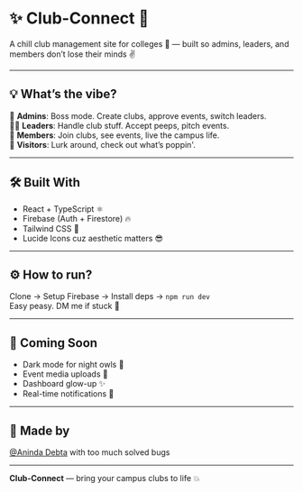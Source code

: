 # ✨ Club-Connect 🚀

A chill club management site for colleges 🏫 — built so admins, leaders, and members don’t lose their minds ✌️

---

## 💡 What’s the vibe?

👑 **Admins**: Boss mode. Create clubs, approve events, switch leaders.  
🧑‍💼 **Leaders**: Handle club stuff. Accept peeps, pitch events.  
👥 **Members**: Join clubs, see events, live the campus life.  
👀 **Visitors**: Lurk around, check out what’s poppin'.

---

## 🛠️ Built With

- React + TypeScript ⚛️  
- Firebase (Auth + Firestore) 🔥  
- Tailwind CSS 🎨  
- Lucide Icons cuz aesthetic matters 😎  

---

## ⚙️ How to run?

Clone → Setup Firebase → Install deps → `npm run dev`  
Easy peasy. DM me if stuck 👀

---

## 🔮 Coming Soon

- Dark mode for night owls 🌚  
- Event media uploads 📸  
- Dashboard glow-up ✨  
- Real-time notifications 🔔  

---

## 🧠 Made by

[@Aninda Debta](https://github.com/aninda8680) with too much solved bugs

---

**Club-Connect** — bring your campus clubs to life 💥
